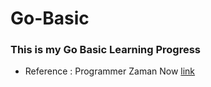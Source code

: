 # Go-Basic

### This is my Go Basic Learning Progress

- Reference : Programmer Zaman Now [link](https://youtu.be/IO_vkyJnMas?si=IlpmXgXqrlb4-wSt)
